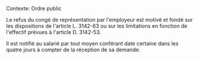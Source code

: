Contexte: Ordre public

Le refus du congé de représentation par l'employeur est motivé et fondé sur les dispositions de l'article L. 3142-63 ou sur les limitations en fonction de l'effectif prévues à l'article D. 3142-53.

Il est notifié au salarié par tout moyen conférant date certaine dans les quatre jours à compter de la réception de sa demande.